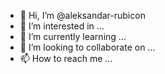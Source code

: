 - 👋 Hi, I’m @aleksandar-rubicon
- 👀 I’m interested in ...
- 🌱 I’m currently learning ...
- 💞️ I’m looking to collaborate on ...
- 📫 How to reach me ...

<!---
aleksandar-rubicon/aleksandar-rubicon is a ✨ special ✨ repository because its `README.md` (this file) appears on your GitHub profile.
You can click the Preview link to take a look at your changes.
--->

